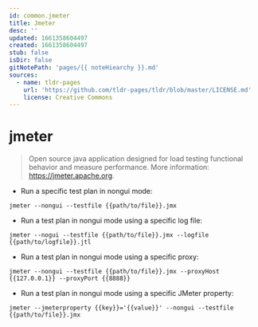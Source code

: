 ```yaml
---
id: common.jmeter
title: Jmeter
desc: ''
updated: 1661358604497
created: 1661358604497
stub: false
isDir: false
gitNotePath: 'pages/{{ noteHiearchy }}.md'
sources:
  - name: tldr-pages
    url: 'https://github.com/tldr-pages/tldr/blob/master/LICENSE.md'
    license: Creative Commons
---
```

# jmeter

> Open source java application designed for load testing functional behavior and measure performance.
> More information: <https://jmeter.apache.org>.

- Run a specific test plan in nongui mode:

`jmeter --nongui --testfile {{path/to/file}}.jmx`

- Run a test plan in nongui mode using a specific log file:

`jmeter --nogui --testfile {{path/to/file}}.jmx --logfile {{path/to/logfile}}.jtl`

- Run a test plan in nongui mode using a specific proxy:

`jmeter --nongui --testfile {{path/to/file}}.jmx --proxyHost {{127.0.0.1}} --proxyPort {{8888}}`

- Run a test plan in nongui mode using a specific JMeter property:

`jmeter --jmeterproperty {{key}}='{{value}}' --nongui --testfile {{path/to/file}}.jmx`

